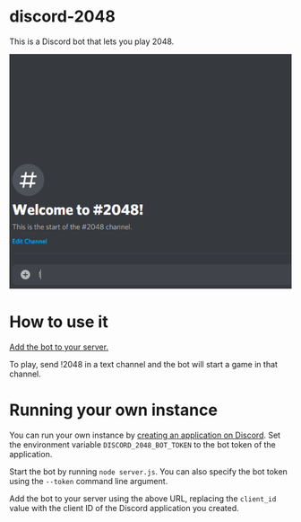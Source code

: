 # discord-2048
This is a Discord bot that lets you play 2048.

![Preview](preview.gif)


# How to use it
[Add the bot to your server.](https://discord.com/oauth2/authorize?client_id=724500918887907349&scope=bot)

To play, send !2048 in a text channel and the bot will start a game in that channel.

# Running your own instance
You can run your own instance by [creating an application on Discord](https://discord.com/developers/applications). Set the environment variable `DISCORD_2048_BOT_TOKEN` to the bot token of the application.

Start the bot by running `node server.js`. You can also specify the bot token using the `--token` command line argument.

Add the bot to your server using the above URL, replacing the `client_id` value with the client ID of the Discord application you created.
